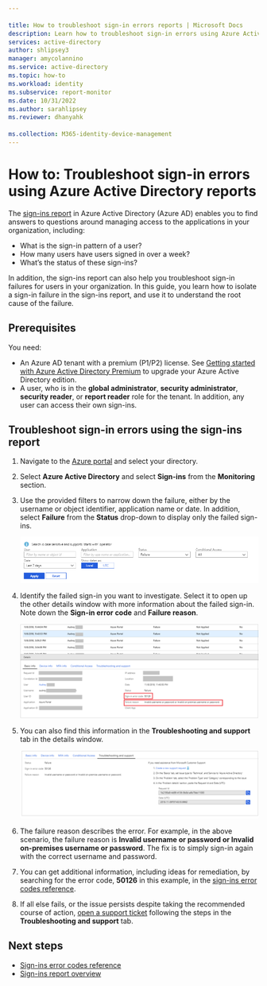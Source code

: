 ```yaml
---

title: How to troubleshoot sign-in errors reports | Microsoft Docs
description: Learn how to troubleshoot sign-in errors using Azure Active Directory reports in the Azure portal
services: active-directory
author: shlipsey3
manager: amycolannino
ms.service: active-directory
ms.topic: how-to
ms.workload: identity
ms.subservice: report-monitor
ms.date: 10/31/2022
ms.author: sarahlipsey
ms.reviewer: dhanyahk 

ms.collection: M365-identity-device-management
---
```


# How to: Troubleshoot sign-in errors using Azure Active Directory reports

The [sign-ins report](concept-sign-ins.md) in Azure Active Directory (Azure AD) enables you to find answers to questions around managing access to the applications in your organization, including:

- What is the sign-in pattern of a user?
- How many users have users signed in over a week?
- What’s the status of these sign-ins?


In addition, the sign-ins report can also help you troubleshoot sign-in failures for users in your organization. In this guide, you learn how to isolate a sign-in failure in the sign-ins report, and use it to understand the root cause of the failure.

## Prerequisites

You need:

* An Azure AD tenant with a premium (P1/P2) license. See [Getting started with Azure Active Directory Premium](../fundamentals/active-directory-get-started-premium.md) to upgrade your Azure Active Directory edition.
* A user, who is in the **global administrator**, **security administrator**, **security reader**, or **report reader** role for the tenant. In addition, any user can access their own sign-ins. 

## Troubleshoot sign-in errors using the sign-ins report

1. Navigate to the [Azure portal](https://portal.azure.com) and select your directory.
2. Select **Azure Active Directory** and select **Sign-ins** from the **Monitoring** section. 
3. Use the provided filters to narrow down the failure, either by the username or object identifier, application name or date. In addition, select **Failure** from the **Status** drop-down to display only the failed sign-ins. 

    ![Filter results](./media/howto-troubleshoot-sign-in-errors/filters.png)
        
4. Identify the failed sign-in you want to investigate. Select it to open up the other details window with more information about the failed sign-in. Note down the **Sign-in error code** and **Failure reason**. 

    ![Select record](./media/howto-troubleshoot-sign-in-errors/sign-in-failures.png)
        
5. You can also find this information in the **Troubleshooting and support** tab in the details window.

    ![Troubleshooting and support](./media/howto-troubleshoot-sign-in-errors/troubleshooting-and-support.png)

6. The failure reason describes the error. For example, in the above scenario, the failure reason is **Invalid username or password or Invalid on-premises username or password**. The fix is to simply sign-in again with the correct username and password.

7. You can get additional information, including ideas for remediation, by searching for the error code, **50126** in this example, in the [sign-ins error codes reference](./concept-sign-ins.md). 

8. If all else fails, or the issue persists despite taking the recommended course of action, [open a support ticket](../fundamentals/active-directory-troubleshooting-support-howto.md) following the steps in the **Troubleshooting and support** tab. 

## Next steps

* [Sign-ins error codes reference](./concept-sign-ins.md)
* [Sign-ins report overview](concept-sign-ins.md)